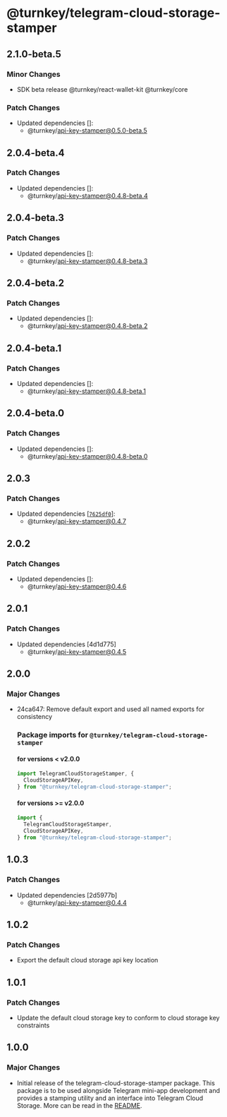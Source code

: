 # @turnkey/telegram-cloud-storage-stamper

## 2.1.0-beta.5

### Minor Changes

- SDK beta release @turnkey/react-wallet-kit @turnkey/core

### Patch Changes

- Updated dependencies []:
  - @turnkey/api-key-stamper@0.5.0-beta.5

## 2.0.4-beta.4

### Patch Changes

- Updated dependencies []:
  - @turnkey/api-key-stamper@0.4.8-beta.4

## 2.0.4-beta.3

### Patch Changes

- Updated dependencies []:
  - @turnkey/api-key-stamper@0.4.8-beta.3

## 2.0.4-beta.2

### Patch Changes

- Updated dependencies []:
  - @turnkey/api-key-stamper@0.4.8-beta.2

## 2.0.4-beta.1

### Patch Changes

- Updated dependencies []:
  - @turnkey/api-key-stamper@0.4.8-beta.1

## 2.0.4-beta.0

### Patch Changes

- Updated dependencies []:
  - @turnkey/api-key-stamper@0.4.8-beta.0

## 2.0.3

### Patch Changes

- Updated dependencies [[`7625df0`](https://github.com/tkhq/sdk/commit/7625df0538002c3455bd5862211210e38472e164)]:
  - @turnkey/api-key-stamper@0.4.7

## 2.0.2

### Patch Changes

- Updated dependencies []:
  - @turnkey/api-key-stamper@0.4.6

## 2.0.1

### Patch Changes

- Updated dependencies [4d1d775]
  - @turnkey/api-key-stamper@0.4.5

## 2.0.0

### Major Changes

- 24ca647: Remove default export and used all named exports for consistency

  ### Package imports for `@turnkey/telegram-cloud-storage-stamper`

  #### for versions < v2.0.0

  ```typescript
  import TelegramCloudStorageStamper, {
    CloudStorageAPIKey,
  } from "@turnkey/telegram-cloud-storage-stamper";
  ```

  #### for versions >= v2.0.0

  ```typescript
  import {
    TelegramCloudStorageStamper,
    CloudStorageAPIKey,
  } from "@turnkey/telegram-cloud-storage-stamper";
  ```

## 1.0.3

### Patch Changes

- Updated dependencies [2d5977b]
  - @turnkey/api-key-stamper@0.4.4

## 1.0.2

### Patch Changes

- Export the default cloud storage api key location

## 1.0.1

### Patch Changes

- Update the default cloud storage key to conform to cloud storage key constraints

## 1.0.0

### Major Changes

- Initial release of the telegram-cloud-storage-stamper package. This package is to be used alongside Telegram mini-app development and provides a stamping utility and an interface into Telegram Cloud Storage. More can be read in the [README](../packages/telegram-cloud-storage-stamper/README.md).

